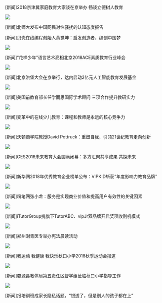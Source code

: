 [新闻]2018京津冀家庭教育大家谈在京举办 畅谈立德树人教育

![](https://inews.gtimg.com/newsapp_bt/0/6691065148/641)

[新闻]北师大发布中国网民对性骚扰的认知态度报告

[新闻]贝壳在线编程创始人黄觉坤：启发创造者，编创中国梦

![](https://inews.gtimg.com/newsapp_bt/0/6688903734/641)

[新闻]“花样少年”语言艺术亮相北京2018ACE素质教育行业峰会

![](https://inews.gtimg.com/newsapp_bt/0/6688857861/641)

[新闻]北京洪堡大会在京举行，达内启动2亿元人工智能教育发展基金

![](https://inews.gtimg.com/newsapp_bt/0/6688717470/641)

[新闻]美国前教育部长任学而思国际学术顾问 三项合作提升教研实力

![](https://inews.gtimg.com/newsapp_bt/0/6688614480/641)

[新闻]变革中的在线少儿教育：课程和教师是永远的核心竞争力

![](https://inews.gtimg.com/newsapp_bt/0/6688473811/641)

[新闻]沃顿商学院教授David Pottruck：重塑自我，引领21世纪教育走向创新

![](https://inews.gtimg.com/newsapp_bt/0/6688434095/641)

[新闻]GES2018未来教育大会圆满闭幕：多方汇聚共享成果 共探未来

![](https://inews.gtimg.com/newsapp_bt/0/6688393274/641)

[新闻]新华网2018年优秀教育企业榜单公布：VIPKID斩获“年度影响力教育品牌”

![](https://inews.gtimg.com/newsapp_bt/0/6688288603/641)

[新闻]粉笔网张小龙：服务是实现商业价值和提高用户有效性的关键因素

![](https://inews.gtimg.com/newsapp_bt/0/6688239970/641)

[新闻]iTutorGroup携旗下TutorABC、vipJr双品牌开启奖项收割机模式

![](https://inews.gtimg.com/newsapp_bt/0/6688198045/641)

[新闻]郑州澍青医专举办宪法晨读活动

![](https://inews.gtimg.com/newsapp_bt/0/6684749244/641)

[新闻]我运动 我健康 我快乐秋口小学2018秋季运动会报道

![](https://inews.gtimg.com/newsapp_bt/0/6612195804/641)

[新闻]婺源县教体局第五责任区督学组莅临秋口小学指导工作

![](https://inews.gtimg.com/newsapp_bt/0/6595307251/641)

[新闻]报培训班成家长隐私话题，“恨透了，但是别人的孩子都在上”

